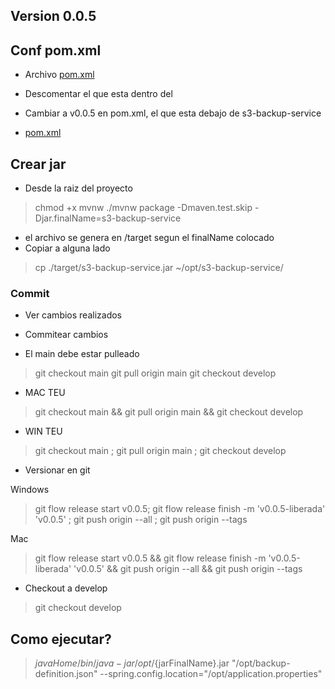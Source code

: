 
## Version 0.0.5
## Conf pom.xml
- Archivo [pom.xml](../pom.xml)
- Descomentar el <resources> que esta dentro del <build>

- Cambiar a v0.0.5<version> en pom.xml, el que esta debajo de <artifactId>s3-backup-service</artifactId> 
- [pom.xml](../pom.xml)

## Crear jar
- Desde la raiz del proyecto
> chmod +x mvnw
> ./mvnw package -Dmaven.test.skip -Djar.finalName=s3-backup-service

- el archivo se genera en /target segun el finalName colocado
- Copiar a alguna lado
> cp ./target/s3-backup-service.jar ~/opt/s3-backup-service/




### Commit
- Ver cambios realizados 
- Commitear cambios

- El main debe estar pulleado
> git checkout main
> git pull origin main
> git checkout develop

- MAC TEU
> git checkout main && git pull origin main && git checkout develop
- WIN TEU
> git checkout main ; git pull origin main ; git checkout develop


- Versionar en git



Windows
> git flow release start v0.0.5; git flow release finish -m 'v0.0.5-liberada' 'v0.0.5' ; git push origin --all ; git push origin --tags

Mac
> git flow release start v0.0.5 && git flow release finish -m 'v0.0.5-liberada' 'v0.0.5' && git push origin --all && git push origin --tags

- Checkout a develop
> git checkout develop



## Como ejecutar?
> ${javaHome}/bin/java -jar /opt/${jarFinalName}.jar "/opt/backup-definition.json" --spring.config.location="/opt/application.properties"


